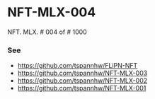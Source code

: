 # NFT-MLX-004
NFT.  MLX.   # 004 of # 1000

### See

* https://github.com/tspannhw/FLiPN-NFT
* https://github.com/tspannhw/NFT-MLX-003
* https://github.com/tspannhw/NFT-MLX-002
* https://github.com/tspannhw/NFT-MLX-001
